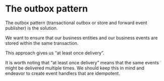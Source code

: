 # The outbox pattern
The outbox pattern (transactional outbox or store and forward event publisher) is the solution.

We want to ensure that our business entities and our business events are stored within the same transaction.

This approach gives us “at least once delivery”.

It is worth noting that “at least once delivery” means that the same events might be delivered multiple times. We should keep this in mind and endeavor to create event handlers that are idempotent.